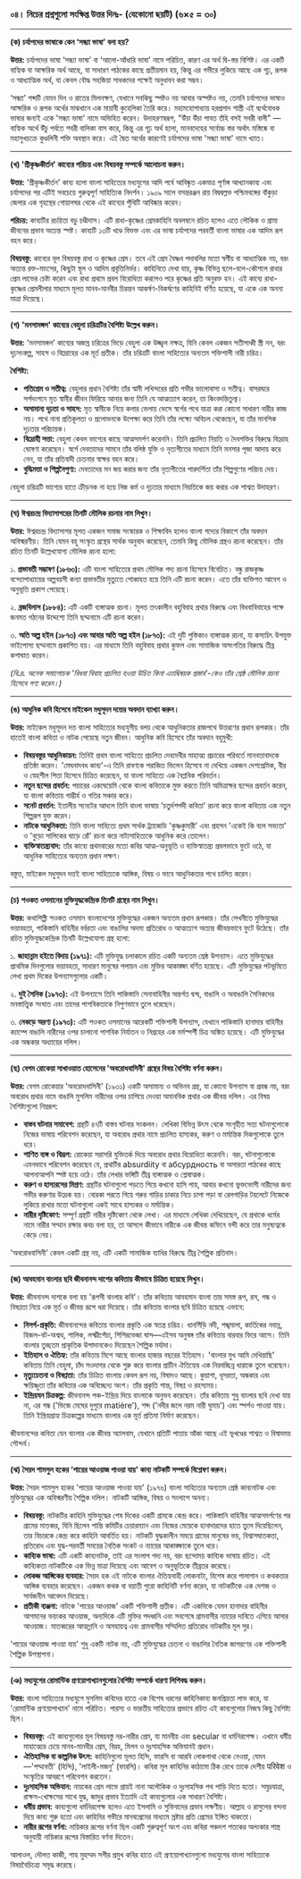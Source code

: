 

### **০৪। নিচের প্রশ্নগুলো সংক্ষিপ্ত উত্তর দিনঃ- (যেকোনো ছয়টি) (৬×৫ = ৩০)**

---

**(ক) চর্যাপদের ভাষাকে কেন ‘সন্ধ্যা ভাষা’ বলা হয়?**

**উত্তর:**
চর্যাপদের ভাষা ‘সন্ধ্যা ভাষা’ বা ‘আলো-আঁধারি ভাষা’ নামে পরিচিত, কারণ এর অর্থ দ্বি-স্তর বিশিষ্ট। এর একটি বাহ্যিক বা আক্ষরিক অর্থ আছে, যা সাধারণ পাঠকের কাছে প্রতীয়মান হয়, কিন্তু এর গভীরে লুকিয়ে আছে এক গূঢ়, রূপক ও আধ্যাত্মিক অর্থ, যা কেবল বৌদ্ধ সহজিয়া সাধকদের পক্ষেই অনুধাবন করা সম্ভব।

‘সন্ধ্যা’ শব্দটি যেমন দিন ও রাতের মিলনক্ষণ, যেখানে সবকিছু স্পষ্টও নয় আবার অস্পষ্টও নয়, তেমনি চর্যাপদের ভাষাও আক্ষরিক ও রূপক অর্থের মাঝখানে এক মায়াবী কুহেলিকা তৈরি করে। মহামহোপাধ্যায় হরপ্রসাদ শাস্ত্রী এই দ্ব্যর্থবোধক ভাষার জন্যই একে 'সন্ধ্যা ভাষা' নামে অভিহিত করেন। উদাহরণস্বরূপ, "উঁচা উঁচা পাবত তঁহি বসই সবরী বালী" — বাহ্যিক অর্থে উঁচু পর্বতে শবরী বালিকা বাস করে, কিন্তু এর গূঢ় অর্থ হলো, মানবদেহের সর্বোচ্চ স্তর অর্থাৎ মস্তিষ্কে বা মহাসুখচক্রে কুণ্ডলিনী শক্তি অবস্থান করে। এই দ্বৈত অর্থের কারণেই চর্যাপদের ভাষা 'সন্ধ্যা ভাষা' নামে খ্যাত।

---

**(খ) 'শ্রীকৃষ্ণকীর্তন' কাব্যের পরিচয় এবং বিষয়বস্তু সম্পর্কে আলোচনা করুন।**

**উত্তর:**
'শ্রীকৃষ্ণকীর্তন' কাব্য হলো বাংলা সাহিত্যের মধ্যযুগের আদি পর্বে আবিষ্কৃত একমাত্র পূর্ণাঙ্গ আখ্যানকাব্য এবং চর্যাপদের পর এটিই সবচেয়ে গুরুত্বপূর্ণ সাহিত্যিক নিদর্শন। ১৯০৯ সালে বসন্তরঞ্জন রায় বিদ্বদ্বল্লভ পশ্চিমবঙ্গের বাঁকুড়া জেলার এক গৃহস্থের গোয়ালঘর থেকে এই কাব্যের পুঁথিটি আবিষ্কার করেন।

**পরিচয়:** কাব্যটির রচয়িতা বড়ু চণ্ডীদাস। এটি রাধা-কৃষ্ণের প্রেমকাহিনি অবলম্বনে রচিত হলেও এতে লৌকিক ও গ্রাম্য জীবনের প্রভাব অত্যন্ত স্পষ্ট। কাব্যটি ১৩টি খণ্ডে বিভক্ত এবং এর ভাষা চর্যাপদের পরবর্তী বাংলা ভাষার এক আদিম রূপ বহন করে।

**বিষয়বস্তু:** কাব্যের মূল বিষয়বস্তু রাধা ও কৃষ্ণের প্রেম। তবে এই প্রেম বৈষ্ণব পদাবলির মতো স্বর্গীয় বা আধ্যাত্মিক নয়, বরং অত্যন্ত রক্ত-মাংসের, কিছুটা স্থূল ও আদিম প্রবৃত্তিনির্ভর। কাহিনিতে দেখা যায়, কৃষ্ণ বিভিন্ন ছলে-বলে-কৌশলে রাধার প্রেম লাভের চেষ্টা করেন এবং রাধা প্রথমে প্রবল বিরোধিতা করলেও পরে কৃষ্ণের প্রতি অনুরক্ত হন। এই কাব্যে রাধা-কৃষ্ণের প্রেমলীলার মাধ্যমে মূলত মানব-মানবীর চিরন্তন আকর্ষণ-বিকর্ষণের কাহিনিই বর্ণিত হয়েছে, যা একে এক অনন্য মাত্রা দিয়েছে।

---

**(গ) 'মনসামঙ্গল' কাব্যের বেহুলা চরিত্রটির বৈশিষ্ট্য উল্লেখ করুন।**

**উত্তর:**
'মনসামঙ্গল' কাব্যের অজস্র চরিত্রের ভিড়ে বেহুলা এক উজ্জ্বল নক্ষত্র, যিনি কেবল একজন সতীসাধ্বী স্ত্রী নন, বরং দৃঢ়সংকল্প, সাহস ও বিদ্রোহের এক মূর্ত প্রতীক। তাঁর চরিত্রটি বাংলা সাহিত্যের অন্যতম শক্তিশালী নারী চরিত্র।

**বৈশিষ্ট্য:**
*   **পতিপ্রেম ও সতীত্ব:** বেহুলার প্রধান বৈশিষ্ট্য তাঁর স্বামী লখিন্দরের প্রতি গভীর ভালোবাসা ও সতীত্ব। বাসরঘরে সর্পদংশনে মৃত স্বামীর জীবন ফিরিয়ে আনার জন্য তিনি যে আত্মত্যাগ করেন, তা কিংবদন্তিতুল্য।
*   **অসামান্য দৃঢ়তা ও সাহস:** মৃত স্বামীকে নিয়ে কলার ভেলায় ভেসে স্বর্গের পথে যাত্রা করা কোনো সাধারণ নারীর কাজ নয়। পথে নানা প্রতিকূলতা ও প্রলোভনকে উপেক্ষা করে তিনি তাঁর লক্ষ্যে অবিচল থেকেছেন, যা তাঁর মানসিক দৃঢ়তার পরিচায়ক।
*   **বিদ্রোহী সত্তা:** বেহুলা কেবল ভাগ্যের কাছে আত্মসমর্পণ করেননি। তিনি প্রচলিত নিয়তি ও দৈবশক্তির বিরুদ্ধে বিদ্রোহ ঘোষণা করেছেন। স্বর্গে দেবতাদের সামনে তাঁর বলিষ্ঠ যুক্তি ও নৃত্যগীতের মাধ্যমে তিনি মনসার পূজা আদায় করে নেন, যা তাঁর প্রতিবাদী চেতনার স্বাক্ষর বহন করে।
*   **বুদ্ধিমত্তা ও শিল্পনৈপুণ্য:** দেবতাদের মন জয় করার জন্য তাঁর নৃত্যগীতের পারদর্শিতা তাঁর শিল্পগুণের পরিচয় দেয়।

বেহুলা চরিত্রটি ভাগ্যের হাতে ক্রীড়নক না হয়ে নিজ কর্ম ও দৃঢ়তার মাধ্যমে নিয়তিকে জয় করার এক শাশ্বত উদাহরণ।

---

**(ঘ) ঈশ্বরচন্দ্র বিদ্যাসাগরের তিনটি মৌলিক রচনার নাম লিখুন।**

**উত্তর:**
ঈশ্বরচন্দ্র বিদ্যাসাগর মূলত একজন সমাজ সংস্কারক ও শিক্ষাবিদ হলেও বাংলা গদ্যের বিকাশে তাঁর অবদান অবিস্মরণীয়। তিনি যেমন বহু সংস্কৃত গ্রন্থের সার্থক অনুবাদ করেছেন, তেমনি কিছু মৌলিক গ্রন্থও রচনা করেছেন। তাঁর রচিত তিনটি উল্লেখযোগ্য মৌলিক রচনা হলো:

১. **প্রভাবতী সম্ভাষণ (১৮৬৩):** এটি বাংলা সাহিত্যের প্রথম মৌলিক গদ্য রচনা হিসেবে বিবেচিত। বন্ধু রাজকৃষ্ণ বন্দ্যোপাধ্যায়ের অল্পবয়সী কন্যা প্রভাবতীর মৃত্যুতে শোকাহত হয়ে তিনি এটি রচনা করেন। এতে তাঁর ব্যক্তিগত আবেগ ও অনুভূতি প্রকাশ পেয়েছে।

২. **ব্রজবিলাস (১৮৮৪):** এটি একটি ব্যঙ্গাত্মক রচনা। মূলত তৎকালীন বহুবিবাহ প্রথার বিরুদ্ধে এবং বিধবাবিবাহের পক্ষে জনমত গঠনের উদ্দেশ্যে তিনি ছদ্মনামে এটি রচনা করেন।

৩. **অতি অল্প হইল (১৮৭৩) এবং আবার অতি অল্প হইল (১৮৭৩):** এই দুটি পুস্তিকাও ব্যঙ্গাত্মক রচনা, যা কস্যচিৎ উপযুক্ত ভাইপোস্য ছদ্মনামে প্রকাশিত হয়। এর মাধ্যমে তিনি বহুবিবাহ প্রথার কুফল এবং সামাজিক অসংগতির বিরুদ্ধে তীব্র কশাঘাত করেন।

*(বি.দ্র. অনেক সমালোচক 'বিধবা বিবাহ প্রচলিত হওয়া উচিত কিনা এতদ্বিষয়ক প্রস্তাব'-কেও তাঁর শ্রেষ্ঠ মৌলিক রচনা হিসেবে গণ্য করেন।)*

---

**(ঙ) আধুনিক কবি হিসেবে মাইকেল মধুসূদন দত্তের অবদান ব্যাখ্যা করুন।**

**উত্তর:**
মাইকেল মধুসূদন দত্ত বাংলা সাহিত্যের মধ্যযুগীয় বলয় থেকে আধুনিকতার রাজপথে উত্তরণের প্রধান রূপকার। তাঁর হাতেই বাংলা কবিতা ও নাটক পেয়েছে নতুন জীবন। আধুনিক কবি হিসেবে তাঁর অবদান বহুমুখী:

*   **বিষয়বস্তুর আধুনিকায়ন:** তিনিই প্রথম বাংলা সাহিত্যে প্রচলিত দেবদেবীর মাহাত্ম্য প্রচারের পরিবর্তে মানবতাবাদকে প্রতিষ্ঠা করেন। 'মেঘনাদবধ কাব্য'-এ তিনি রাবণকে পরাজিত ভিলেন হিসেবে না দেখিয়ে একজন দেশপ্রেমিক, বীর ও স্নেহশীল পিতা হিসেবে চিত্রিত করেছেন, যা বাংলা সাহিত্যে এক বৈপ্লবিক পরিবর্তন।
*   **নতুন ছন্দের প্রবর্তন:** পয়ারের একঘেয়েমি থেকে বাংলা কবিতাকে মুক্ত করতে তিনি অমিত্রাক্ষর ছন্দের প্রবর্তন করেন, যা বাংলা কবিতায় গাম্ভীর্য ও গতির সঞ্চার করে।
*   **সনেট প্রবর্তন:** ইতালীয় সনেটের আদলে তিনি বাংলা ভাষায় 'চতুর্দশপদী কবিতা' রচনা করে বাংলা কবিতায় এক নতুন শিল্পরূপ যুক্ত করেন।
*   **নাটকে আধুনিকতা:** তিনি বাংলা সাহিত্যে প্রথম সার্থক ট্র্যাজেডি 'কৃষ্ণকুমারী' এবং প্রহসন 'একেই কি বলে সভ্যতা' ও 'বুড়ো সালিকের ঘাড়ে রোঁ' রচনা করে নাট্যসাহিত্যকে আধুনিক করে তোলেন।
*   **ব্যক্তিস্বাতন্ত্র্যবাদ:** তাঁর কাব্যে প্রথমবারের মতো কবির আত্ম-অনুভূতি ও ব্যক্তিস্বাতন্ত্র্য প্রবলভাবে ফুটে ওঠে, যা আধুনিক সাহিত্যের অন্যতম প্রধান লক্ষণ।

বস্তুত, মাইকেল মধুসূদন দত্তই বাংলা সাহিত্যকে আঙ্গিক, বিষয় ও ভাবে আধুনিকতার পথে চালিত করেন।

---

**(চ) শওকত ওসমানের মুক্তিযুদ্ধকেন্দ্রিক তিনটি গ্রন্থের নাম লিখুন।**

**উত্তর:**
কথাশিল্পী শওকত ওসমান বাংলাদেশের মুক্তিযুদ্ধের একজন অন্যতম প্রধান রূপকার। তাঁর লেখনীতে মুক্তিযুদ্ধের ভয়াবহতা, পাকিস্তানি বাহিনীর বর্বরতা এবং বাঙালির অদম্য প্রতিরোধ ও আত্মত্যাগ অত্যন্ত জীবন্তভাবে ফুটে উঠেছে। তাঁর রচিত মুক্তিযুদ্ধকেন্দ্রিক তিনটি উল্লেখযোগ্য গ্রন্থ হলো:

১. **জাহান্নাম হইতে বিদায় (১৯৭১):** এটি মুক্তিযুদ্ধ চলাকালে রচিত একটি অন্যতম শ্রেষ্ঠ উপন্যাস। এতে মুক্তিযুদ্ধের প্রাথমিক দিনগুলোর ভয়াবহতা, সাধারণ মানুষের পলায়ন এবং মুক্তির আকাঙ্ক্ষা বর্ণিত হয়েছে। এটি মুক্তিযুদ্ধের পটভূমিতে লেখা প্রথম দিকের উপন্যাসগুলোর একটি।

২. **দুই সৈনিক (১৯৭৩):** এই উপন্যাসে তিনি পাকিস্তানি সেনাবাহিনীর অন্তর্গত দ্বন্দ্ব, বাঙালি ও অবাঙালি সৈনিকদের মনস্তাত্ত্বিক সংঘাত এবং তাদের পাশবিকতাকে নিপুণভাবে তুলে ধরেছেন।

৩. **নেকড়ে অরণ্য (১৯৭৩):** এটি শওকত ওসমানের আরেকটি শক্তিশালী উপন্যাস, যেখানে পাকিস্তানি হানাদার বাহিনীর ক্যাম্পে বাঙালি নারীদের ওপর চালানো পাশবিক নির্যাতন ও নিগ্রহের এক মর্মস্পর্শী চিত্র অঙ্কিত হয়েছে। এটি মুক্তিযুদ্ধের এক অন্ধকার অধ্যায়ের দলিল।

---

**(ছ) বেগম রোকেয়া সাখাওয়াত হোসেনের 'অবরোধবাসিনী' গ্রন্থের বিষয় বৈশিষ্ট্য বর্ণনা করুন।**

**উত্তর:**
বেগম রোকেয়ার 'অবরোধবাসিনী' (১৯৩১) একটি অসামান্য ও অভিনব গ্রন্থ, যা কোনো উপন্যাস বা প্রবন্ধ নয়, বরং অবরোধ প্রথার নামে বাঙালি মুসলিম নারীদের ওপর চাপিয়ে দেওয়া অমানবিক প্রথার এক জীবন্ত দলিল। এর বিষয় বৈশিষ্ট্যগুলো নিম্নরূপ:

*   **বাস্তব ঘটনার সমাবেশ:** গ্রন্থটি ৪৭টি বাস্তব ঘটনার সংকলন। লেখিকা বিভিন্ন উৎস থেকে সংগৃহীত সত্য ঘটনাগুলোকে নিজের ভাষায় পরিবেশন করেছেন, যা অবরোধ প্রথার নামে প্রচলিত হাস্যকর, করুণ ও মর্মান্তিক দিকগুলোকে তুলে ধরে।
*   **শাণিত ব্যঙ্গ ও বিদ্রূপ:** রোকেয়া সরাসরি যুক্তিতর্ক দিয়ে অবরোধ প্রথার বিরোধিতা করেননি। বরং, ঘটনাগুলোকে এমনভাবে পরিবেশন করেছেন যে, প্রথাটির absurdiity বা абсурдность বা অসারতা পাঠকের কাছে আপনাআপনি স্পষ্ট হয়ে ওঠে। তাঁর লেখার ভঙ্গিটি তীব্র ব্যঙ্গাত্মক ও শ্লেষাত্মক।
*   **করুণ ও হাস্যরসের মিশ্রণ:** গ্রন্থটির ঘটনাগুলো পড়তে গিয়ে কখনো হাসি পায়, আবার কখনো ভুক্তভোগী নারীদের জন্য গভীর করুণার উদ্রেক হয়। বোরকা পরতে গিয়ে গরুর গাড়ির চাকার নিচে চাপা পড়া বা রেলগাড়ির টয়লেটে নিজেকে লুকিয়ে রাখার মতো ঘটনাগুলো একই সাথে হাস্যকর ও মর্মান্তিক।
*   **নারীর দৃষ্টিকোণ:** সম্পূর্ণ গ্রন্থটি নারীর দৃষ্টিকোণ থেকে লেখা। এর মাধ্যমে লেখিকা দেখিয়েছেন, যে প্রথাকে ধর্মের নামে নারীর সম্মান রক্ষার কবচ বলা হয়, তা আসলে কীভাবে নারীকে এক জীবন্ত কফিনে বন্দী করে তার মনুষ্যত্বকে কেড়ে নেয়।

'অবরোধবাসিনী' কেবল একটি গ্রন্থ নয়, এটি একটি সামাজিক ব্যাধির বিরুদ্ধে তীব্র শৈল্পিক প্রতিবাদ।

---

**(জ) আবহমান বাংলার ছবি জীবনানন্দ দাশের কবিতায় কীভাবে চিত্রিত হয়েছে লিখুন।**

**উত্তর:**
জীবনানন্দ দাশকে বলা হয় 'রূপসী বাংলার কবি'। তাঁর কবিতায় আবহমান বাংলা তার সমস্ত রূপ, রস, গন্ধ ও বিষণ্ণতা নিয়ে এক মূর্ত ও জীবন্ত রূপে ধরা দিয়েছে। তাঁর কবিতায় বাংলার ছবি চিত্রিত হয়েছে এভাবে:

*   **নিসর্গ-প্রকৃতি:** জীবনানন্দের কবিতায় বাংলার প্রকৃতি এক স্বতন্ত্র চরিত্র। ধানসিঁড়ি নদী, শঙ্খমালা, কার্তিকের নবান্ন, হিজল-বট-অশ্বত্থ, শালিক, লক্ষ্মীপেঁচা, শিশিরভেজা ঘাস—এইসব অনুষঙ্গ তাঁর কবিতায় বারবার ফিরে আসে। তিনি বাংলার তুচ্ছতম প্রাকৃতিক উপাদানকেও দিয়েছেন শৈল্পিক মর্যাদা।
*   **ইতিহাস ও ঐতিহ্য:** তাঁর কবিতায় মিশে আছে বাংলার হাজার বছরের ইতিহাস। 'বাংলার মুখ আমি দেখিয়াছি' কবিতায় তিনি বেহুলা, চাঁদ সওদাগর থেকে শুরু করে বাংলার প্রাচীন ঐতিহ্যের এক নিরবচ্ছিন্ন ধারাকে তুলে ধরেছেন।
*   **মৃত্যুচেতনা ও বিষণ্ণতা:** তাঁর চিত্রিত বাংলায় কেবল রূপ নয়, বিষাদও আছে। কুয়াশা, ধূসরতা, অন্ধকার এবং ক্ষয়িষ্ণুতা তাঁর কবিতার এক অবিচ্ছেদ্য অংশ। তাঁর প্রকৃতি শান্ত, বিষণ্ণ ও রহস্যময়।
*   **ইন্দ্রিয়ঘন চিত্রকল্প:** জীবনানন্দ পঞ্চ-ইন্দ্রিয় দিয়ে বাংলাকে অনুভব করেছেন। তাঁর কবিতায় শুধু বাংলার ছবি দেখা যায় না, এর গন্ধ ('ভিজে মেঘের দুপুরে matière'), শব্দ ('নদীর জলে নরম নারী ঘুমায়') এবং স্পর্শও পাওয়া যায়। তিনি ইন্দ্রিয়গ্রাহ্য চিত্রকল্পের মাধ্যমে বাংলার এক মূর্ত প্রতিমা নির্মাণ করেছেন।

জীবনানন্দের কবিতা যেন বাংলার এক জীবন্ত অ্যালবাম, যেখানে প্রতিটি পাতায় আঁকা আছে এই ভূখণ্ডের শাশ্বত ও বিষাদময় সৌন্দর্য।

---

**(ঝ) সৈয়দ শামসুল হকের ‘পায়ের আওয়াজ পাওয়া যায়' কাব্য নাটকটি সম্পর্কে বিশ্লেষণ করুন।**

**উত্তর:**
সৈয়দ শামসুল হকের 'পায়ের আওয়াজ পাওয়া যায়' (১৯৭৬) বাংলা সাহিত্যের অন্যতম শ্রেষ্ঠ কাব্যনাটক এবং মুক্তিযুদ্ধের এক অবিস্মরণীয় শৈল্পিক দলিল। নাটকটি আঙ্গিক, বিষয় ও সংলাপে অনন্য।

*   **বিষয়বস্তু:** নাটকটির কাহিনি মুক্তিযুদ্ধের শেষ দিকের একটি গ্রামকে কেন্দ্র করে। পাকিস্তানি বাহিনীর আত্মসমর্পণের পর গ্রামের মাতব্বর, যিনি ছিলেন শান্তি কমিটির চেয়ারম্যান এবং নিজের মেয়েকে হানাদারদের হাতে তুলে দিয়েছিলেন, তার বিচারকে কেন্দ্র করে কাহিনি আবর্তিত হয়। নাটকটি যুদ্ধকালীন সময়ে গ্রামের মানুষের ভয়, বিশ্বাসঘাতকতা, প্রতিরোধ এবং যুদ্ধ-পরবর্তী সময়ের নৈতিক সংকট ও ন্যায়ের আকাঙ্ক্ষাকে তুলে ধরে।
*   **কাব্যিক ভাষা:** এটি একটি কাব্যনাটক, তাই এর সংলাপ গদ্য নয়, বরং ছন্দোময় কাব্যিক ভাষায় রচিত। এই কাব্যিকতা নাটকটিকে এক ভিন্ন মাত্রা দিয়েছে এবং আবেগ ও অনুভূতিকে তীব্রতর করেছে।
*   **লোকজ আঙ্গিকের ব্যবহার:** সৈয়দ হক এই নাটকে বাংলার ঐতিহ্যবাহী লোকনাট্য, বিশেষ করে পালাগান ও কথকতার আঙ্গিক ব্যবহার করেছেন। একজন কথক বা বয়াতী পুরো কাহিনিটি বর্ণনা করেন, যা নাটকটিকে এক দেশজ ও সার্বজনীন আবেদন দিয়েছে।
*   **প্রতীকী ব্যঞ্জনা:** নাটকে 'পায়ের আওয়াজ' একটি শক্তিশালী প্রতীক। এটি একদিকে যেমন হানাদার বাহিনীর আগমনের ভয়ংকর আওয়াজ, অন্যদিকে এটি মুক্তির পদধ্বনি এবং সবশেষে গ্রামবাসীর ন্যায়ের দাবিতে এগিয়ে আসার আওয়াজ। মাতব্বরের আত্মগ্লানি ও অসহায়ত্ব এবং গ্রামবাসীর সম্মিলিত প্রতিরোধ নাটকটির মূল সুর।

'পায়ের আওয়াজ পাওয়া যায়' শুধু একটি নাটক নয়, এটি মুক্তিযুদ্ধের চেতনা ও বাঙালির নৈতিক জাগরণের এক শক্তিশালী শৈল্পিক উপস্থাপনা।

---

**(ঞ) মধ্যযুগের রোমান্টিক প্রণয়োপাখ্যানগুলোর বৈশিষ্ট্য সম্পর্কে ধারণা লিপিবদ্ধ করুন।**

**উত্তর:**
বাংলা সাহিত্যের মধ্যযুগে মুসলিম কবিদের হাতে এক বিশেষ ধরনের কাহিনিকাব্য জনপ্রিয়তা লাভ করে, যা 'রোমান্টিক প্রণয়োপাখ্যান' নামে পরিচিত। পারস্য ও ভারতীয় সাহিত্যের প্রভাবে রচিত এই কাব্যগুলোর নিজস্ব কিছু বৈশিষ্ট্য ছিল।

*   **বিষয়বস্তু:** এই কাব্যগুলোর মূল বিষয়বস্তু নর-নারীর প্রেম, যা মানবীয় এবং secular বা ধর্মনিরপেক্ষ। এখানে ধর্মীয় মাহাত্ম্যের চেয়ে মানব-মানবীর প্রেম, বিরহ, মিলন ও দুঃসাহসিক অভিযানই প্রধান।
*   **ঐতিহাসিক বা কাল্পনিক উৎস:** কাহিনিগুলো মূলত হিন্দি, ফারসি বা আরবি লোকগাথা থেকে নেওয়া, যেমন—'পদ্মাবতী' (হিন্দি), 'লাইলী-মজনু' (ফারসি)। কবিরা মূল কাহিনির কাঠামো ঠিক রেখে তাকে দেশীয় परिवेश ও সংস্কৃতির আবরণে পরিবেশন করতেন।
*   **দুঃসাহসিক অভিযান:** নায়কের প্রেম লাভে প্রায়ই নানা অলৌকিক ও দুঃসাহসিক পথ পাড়ি দিতে হতো। সমুদ্রযাত্রা, রাক্ষস-খোক্ষসের সাথে যুদ্ধ, জাদুর প্রভাব ইত্যাদি এই কাব্যগুলোর এক সাধারণ বৈশিষ্ট্য।
*   **ধর্মীয় প্রভাব:** কাব্যগুলো ধর্মনিরপেক্ষ হলেও এতে ইসলামি ও সুফিবাদের প্রভাব লক্ষণীয়। আল্লাহ ও রাসুলের বন্দনা দিয়ে কাব্য শুরু হতো এবং কাহিনির গভীরে মানবপ্রেমের মাধ্যমে স্রষ্টার প্রতি প্রেমের ইঙ্গিত থাকতো।
*   **নারীর রূপের বর্ণনা:** নায়িকার রূপের বর্ণনা ছিল একটি গুরুত্বপূর্ণ অংশ এবং কবিরা পঞ্চদশ শতকের অলংকার শাস্ত্র অনুযায়ী নায়িকার রূপের বিস্তারিত বর্ণনা দিতেন।

আলাওল, দৌলত কাজী, শাহ মুহম্মদ সগীর প্রমুখ কবির হাতে এই প্রণয়োপাখ্যানগুলো মধ্যযুগের বাংলা সাহিত্যকে বিষয়বৈচিত্র্যে সমৃদ্ধ করেছে।